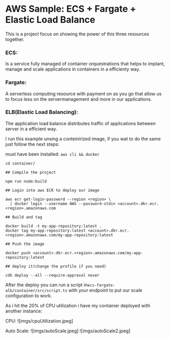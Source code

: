 # AWS Sample: ECS + Fargate + Elastic Load Balance

This is a project focus on showing the power of this three resources together.


### ECS: 
Is a service fully managed of container orquestrations that helps to implant, manage and scale applications in containers in a efficienty way.

### Fargate: 

A serverless computing resource with payment on as you go that allow us to focus less on the servermanagement and more in our applications.


### ELB(Elastic Load Balancing): 
The application load balance distributes traffic of applications between server in a efficient way.

I run this example unsing a conteinirized image, if you wat to do the same just follow the next steps:

must have been installed: `aws cli && docker`

```
cd container/

## Compile the project

npm run node:build

## Login into aws ECR to deploy our image

aws ecr get-login-password --region <region> \
  | docker login --username AWS --password-stdin <account>.dkr.ecr.<region>.amazonaws.com

## Build and tag

docker build -t my-app-repository:latest .
docker tag my-app-repository:latest <account>.dkr.ecr.<region>.amazonaws.com/my-app-repository:latest

## Push the image

docker push <account>.dkr.ecr.<region>.amazonaws.com/my-app-repository:latest

## deploy it(change the profile if you need)

cdk deploy --all --require-approval never
```

After the deploy you can run a script in``ecs-fargate-alb/container/src/script.ts`` with your endpoint to put our scale configuration to work.

As i hit the 20% of CPU utilization i have my container deployed with another instance:

CPU:
![imgs/cpuUtilization.jpeg]

Auto Scale:
![imgs/autoScale.jpeg]
![imgs/autoScale2.jpeg]

